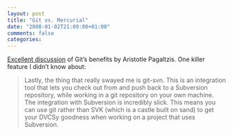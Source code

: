 ```yaml
---
layout: post
title: "Git vs. Mercurial"
date: "2008-01-02T21:09:00+01:00"
comments: false
categories: 
---
```


<p><a href="http://plasmasturm.org/log/487/">Excellent discussion</a> of Git&#8217;s benefits by Aristotle Pagaltzis. One killer feature I didn&#8217;t know about:</p>

<blockquote>
<p>Lastly, the thing that really swayed me is git-svn. This is an integration tool that lets you check out from and push back to a Subversion repository, while working in a git repository on your own machine. The integration with Subversion is incredibly slick. This means you can use git rather than SVK (which is a castle built on sand) to get your DVCSy goodness when working on a project that uses Subversion.</p>
</blockquote>


